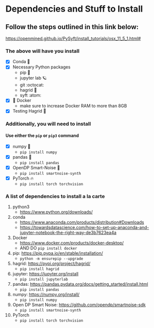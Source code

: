 # Dependencies and Stuff to Install

## Follow the steps outlined in this link below:
https://openmined.github.io/PySyft/install_tutorials/osx_11_5_1.html#
### The above will have you install
- [x] Conda :dragon:
- [x] Necessary Python packages
    * pip :snake:
    * jupyter lab :ringed_planet:
    * git :octocat:
    * hagrid :crystal_ball:
    * syft :atom:
- [x] :whale: Docker
    * make sure to increase Docker RAM to more than 8GB
- [x] Testing Hagrid :crystal_ball:

### Additionally, you will need to install
#### Use either the `pip` or `pip3` command
- [x] numpy :snake:
    * `pip install numpy`
- [x] pandas :panda_face:
    * `pip install pandas`
- [x] OpenDP Smart-Noise :dna:
    * `pip install smartnoise-synth`
- [x] PyTorch :fire:
    * `pip install torch torchvision`


### A list of dependencies to install a la carte

1. python3
    * https://www.python.org/downloads/
2. conda
    * https://www.anaconda.com/products/distribution#Downloads
    * https://towardsdatascience.com/how-to-set-up-anaconda-and-jupyter-notebook-the-right-way-de3b7623ea4a
3. Docker
    * https://www.docker.com/products/docker-desktop/
    * AND DO `pip install docker`
4. pip: https://pip.pypa.io/en/stable/installation/
    * `python -m ensurepip --upgrade`
5. hagrid: https://pypi.org/project/hagrid/
    * `pip install hagrid`
6. jupyter: https://jupyter.org/install
    * `pip install jupyterlab`
7. pandas: https://pandas.pydata.org/docs/getting_started/install.html
    * `pip install pandas`
8. numpy: https://numpy.org/install/
    * `pip install numpy`
9. Open DP Smart Noise: https://github.com/opendp/smartnoise-sdk
    * `pip install smartnoise-synth`
10. PyTorch
    * `pip install torch torchvision`

